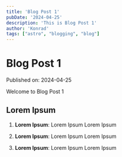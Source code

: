 ```yaml
---
title: 'Blog Post 1'
pubDate: '2024-04-25'
description: 'This is Blog Post 1'
author: 'Konrad'
tags: ["astro", "blogging", "blog"]
---
```

# Blog Post 1

Published on: 2024-04-25

Welcome to Blog Post 1

## Lorem Ipsum

1. **Lorem Ipsum**: Lorem Ipsum Lorem Ipsum

2. **Lorem Ipsum**: Lorem Ipsum Lorem Ipsum

3. **Lorem Ipsum**: Lorem Ipsum Lorem Ipsum
